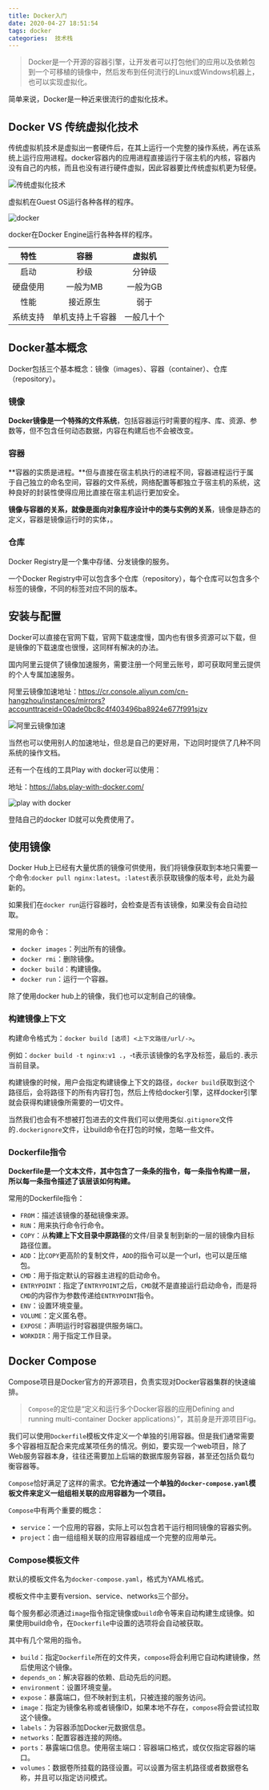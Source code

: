 ```yaml
---
title: Docker入门
date: 2020-04-27 18:51:54
tags: docker
categories:  技术栈
---
```


> Docker是一个开源的容器引擎，让开发者可以打包他们的应用以及依赖包到一个可移植的镜像中，然后发布到任何流行的Linux或Windows机器上，也可以实现虚拟化。

简单来说，Docker是一种近来很流行的虚拟化技术。

## Docker VS 传统虚拟化技术

传统虚拟机技术是虚拟出一套硬件后，在其上运行一个完整的操作系统，再在该系统上运行应用进程。docker容器内的应用进程直接运行于宿主机的内核，容器内没有自己的内核，而且也没有进行硬件虚拟，因此容器要比传统虚拟机更为轻便。

![传统虚拟化技术](https://mmbiz.qpic.cn/mmbiz_png/GY9ZJPx6bMBafRicAJKBIf1iaicGUPueNBroQPvHjTYQrUUgAlB5peWtxWn8IOvHWlrXnDlySSiaDroTjsibKesWyEQ/0?wx_fmt=png)

虚拟机在Guest OS运行各种各样的程序。

![docker](https://mmbiz.qpic.cn/mmbiz_png/GY9ZJPx6bMBafRicAJKBIf1iaicGUPueNBr0nzrWmicWZrPU0sibOG6NehEpzKzeflVtgYrVsk4ImTibmTfdichgwiaUww/0?wx_fmt=png)

docker在Docker Engine运行各种各样的程序。

|   特性   |       容器       |   虚拟机   |
| :------: | :--------------: | :--------: |
|   启动   |       秒级       |   分钟级   |
| 硬盘使用 |     一般为MB     |  一般为GB  |
|   性能   |     接近原生     |    弱于    |
| 系统支持 | 单机支持上千容器 | 一般几十个 |

## Docker基本概念

Docker包括三个基本概念：镜像（images）、容器（container）、仓库（repository）。

### 镜像

**Docker镜像是一个特殊的文件系统**，包括容器运行时需要的程序、库、资源、参数等，但不包含任何动态数据，内容在构建后也不会被改变。

### 容器

**容器的实质是进程。**但与直接在宿主机执行的进程不同，容器进程运行于属于自己独立的命名空间，容器的文件系统，网络配置等都独立于宿主机的系统，这种良好的封装性使得应用比直接在宿主机运行更加安全。

**镜像与容器的关系，就像是面向对象程序设计中的类与实例的关系**，镜像是静态的定义，容器是镜像运行时的实体，。

### 仓库

Docker Registry是一个集中存储、分发镜像的服务。

一个Docker Registry中可以包含多个仓库（repository），每个仓库可以包含多个标签的镜像，不同的标签对应不同的版本。

## 安装与配置

Docker可以直接在官网下载，官网下载速度慢，国内也有很多资源可以下载，但是镜像的下载速度也很慢，这同样有解决的办法。

国内阿里云提供了镜像加速服务，需要注册一个阿里云账号，即可获取阿里云提供的个人专属加速服务。

阿里云镜像加速地址：https://cr.console.aliyun.com/cn-hangzhou/instances/mirrors?accounttraceid=00ade0bc8c4f403496ba8924e677f991sjzv

![阿里云镜像加速](https://mmbiz.qpic.cn/mmbiz_png/GY9ZJPx6bMBafRicAJKBIf1iaicGUPueNBruUJhQgBVb3KicS9VehiaYyiawj8acefA7ib8PkiaTyNozpgdnOabbsSnfqQ/0?wx_fmt=png)

当然也可以使用别人的加速地址，但总是自己的更好用，下边同时提供了几种不同系统的操作文档。

还有一个在线的工具Play with docker可以使用：

地址：https://labs.play-with-docker.com/

![play with docker](https://mmbiz.qpic.cn/mmbiz_png/GY9ZJPx6bMBafRicAJKBIf1iaicGUPueNBrEy8ic3reuHLfd9sn5umGpNa9FtafI6nXxpCFILcebHnFXZEUGNKas6Q/0?wx_fmt=png)

登陆自己的docker ID就可以免费使用了。

## 使用镜像

Docker Hub上已经有大量优质的镜像可供使用，我们将镜像获取到本地只需要一个命令:`docker pull nginx:latest`。`:latest`表示获取镜像的版本号，此处为最新的。

如果我们在`docker run`运行容器时，会检查是否有该镜像，如果没有会自动拉取。

常用的命令：

- `docker images`：列出所有的镜像。
- `docker rmi`：删除镜像。
- `docker build`：构建镜像。
- `docker run`：运行一个容器。

除了使用docker hub上的镜像，我们也可以定制自己的镜像。

### 构建镜像上下文

构建命令格式为：`docker build [选项] <上下文路径/url/->`。

例如：`docker build -t nginx:v1 .`，-t表示该镜像的名字及标签，最后的`.`表示当前目录。

构建镜像的时候，用户会指定构建镜像上下文的路径，`docker build`获取到这个路径后，会将路径下的所有内容打包，然后上传给docker引擎，这样docker引擎就会获得构建镜像所需要的一切文件。

当然我们也会有不想被打包进去的文件我们可以使用类似`.gitignore`文件的`.dockerignore`文件，让build命令在打包的时候，忽略一些文件。

### Dockerfile指令

**Dockerfile是一个文本文件，其中包含了一条条的指令，每一条指令构建一层，所以每一条指令描述了该层该如何构建。**

常用的Dockerfile指令：

- `FROM`：描述该镜像的基础镜像来源。
- `RUN`：用来执行命令行命令。
- `COPY`：从**构建上下文目录中原路径**的文件/目录复制到新的一层的镜像内目标路径位置。
- `ADD`：比`COPY`更高阶的复制文件，`ADD`的指令可以是一个url，也可以是压缩包。
- `CMD`：用于指定默认的容器主进程的启动命令。
- `ENTRYPOINT`：指定了`ENTRYPOINT`之后，`CMD`就不是直接运行启动命令，而是将`CMD`的内容作为参数传递给`ENTRYPOINT`指令。
- `ENV`：设置环境变量。
- `VOLUME`：定义匿名卷。
- `EXPOSE`：声明运行时容器提供服务端口。
- `WORKDIR`：用于指定工作目录。

## Docker Compose

Compose项目是Docker官方的开源项目，负责实现对Docker容器集群的快速编排。

> `Compose`的定位是“定义和运行多个Docker容器的应用Defining and running multi-container Docker applications）”，其前身是开源项目Fig。

我们可以使用`Dockerfile`模板文件定义一个单独的引用容器。但是我们通常需要多个容器相互配合来完成某项任务的情况。例如，要实现一个web项目，除了Web服务容器本身，往往还需要加上后端的数据库服务容器，甚至还包括负载匀衡容器等。

`Compose`恰好满足了这样的需求。**它允许通过一个单独的`docker-compose.yaml`模板文件来定义一组组相关联的应用容器为一个项目。**

`Compose`中有两个重要的概念：

- `service`：一个应用的容器，实际上可以包含若干运行相同镜像的容器实例。
- `project`：由一组组相关联的应用容器组成一个完整的应用单元。

### Compose模板文件

默认的模板文件名为`docker-compose.yaml`，格式为YAML格式。

模板文件中主要有version、service、networks三个部分。

每个服务都必须通过`image`指令指定镜像或`build`命令等来自动构建生成镜像。如果使用build命令，在`Dockerfile`中设置的选项将会自动被获取。

其中有几个常用的指令。

- `build`：指定`Dockerfile`所在的文件夹，`compose`将会利用它自动构建镜像，然后使用这个镜像。
- `depends_on`：解决容器的依赖、启动先后的问题。
- `environment`：设置环境变量。
- `expose`：暴露端口，但不映射到主机，只被连接的服务访问。
- `image`：指定为镜像名称或者镜像ID，如果本地不存在，`compose`将会尝试拉取这个镜像。
- `labels`：为容器添加Docker元数据信息。
- `networks`：配置容器连接的网络。
- `ports`：暴露端口信息。使用宿主端口：容器端口格式，或仅仅指定容器的端口。
- `volumes`：数据卷所挂载的路径设置。可以设置为宿主机路径或者数据卷名称，并且可以指定访问模式。

